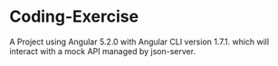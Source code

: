 # Coding-Exercise
A Project using ​Angular 5.2.0​ with Angular CLI version 1.7.1. which will interact with a mock API managed  by ​json-server​. 
